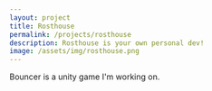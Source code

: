 ```yaml
---
layout: project
title: Rosthouse
permalink: /projects/rosthouse
description: Rosthouse is your own personal dev!
image: /assets/img/rosthouse.png
---
```

Bouncer is a unity game I'm working on.